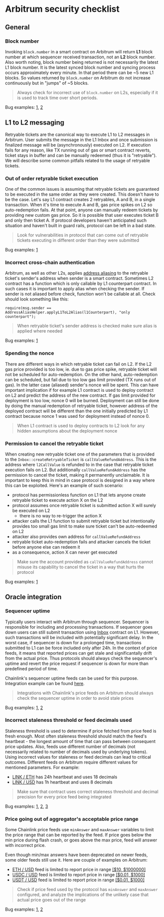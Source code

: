 # Arbitrum security checklist

## General

### Block number

Invoking `block.number` in a smart contract on Arbitrum will return **L1** block number at which sequencer received transaction, not an **L2** block number. Also worth noting, block number being returned is not necessarily the latest L1 block number. It is the latest synced block number and syncing process occurs approximately every minute. In that period there can be ~5 new L1 blocks. So values returned by `block.number` on Arbitrum do not increase continuously but in "jumps" of ~5 blocks.

> Always check for incorrect use of `block.number` on L2s, especially if it is used to track time over short periods.

Bug examples: [1](https://code4rena.com/reports/2022-12-tigris#m-15-_checkdelay-will-not-work-properly-for-arbitrum-or-optimism-due-to-blocknumber-), [2](https://solodit.cyfrin.io/issues/incorrect-use-of-l1-blocknumber-on-arbitrum-cantina-none-uniswap-pdf)

## L1 to L2 messaging

Retryable tickets are the canonical way to execute L1 to L2 messages in Arbitrum. User submits the message in the L1 Inbox and once submission is finalized message will be (asynchronously) executed on L2. If execution fails for any reason, like TX running out of gas or smart contract reverts, ticket stays in buffer and can be manually redeemed (thus it is "retryable"). We will describe some common pitfalls related to the usage of retryable tickets.

### Out of order retyrable ticket execution

One of the common issues is assuming that retryable tickets are guaranteed to be executed in the same order as they were created. This doesn't have to be the case. Let's say L1 contract creates 2 retryables, A and B, in a single transaction. When it's time to execute A and B, gas price spikes on L2 so auto-redemption fails. At that point, anyone can manually redeem tickets by providing new custom gas price. So it is possible that user executes ticket B and only then ticket A. If protocol developers haven't anticipated such situation and haven't built in guard rails, protocol can be left in a bad state.

> Look for vulnerabilities in protocol that can come out of retryable tickets executing in different order than they were submitted

Bug examples: [1](https://docs.arbitrum.io/assets/files/2024_08_01_trail_of_bits_security_audit_custom_fee_token-7ce514634632f4735a710c81b55f2d27.pdf#page=12)

### Incorrect cross-chain authentication

Arbitrum, as well as other L2s, applies [address aliasing](https://docs.arbitrum.io/how-arbitrum-works/l1-to-l2-messaging#address-aliasing) to the retryable ticket's sender's address when sender is a smart contract. Sometimes L2 contract has a function which is only callable by L1 counterpart contract. In such cases it is important to apply alias when checking the sender. If sender is not aliased before check, function won't be callable at all. Check should look something like this:

```solidity
require(msg.sender == AddressAliasHelper.applyL1ToL2Alias(l1Counterpart), "only counterpart");
```

> When retryable ticket's sender address is checked make sure alias is applied where needed

Bug examples: [1](https://solodit.cyfrin.io/issues/msgsender-has-to-be-un-aliased-in-l2blastbridgefinalizebridgeethdirect-spearbit-none-draft-pdf)

### Spending the nonce

There are different ways in which retryable ticket can fail on L2. If the L2 gas price provided is too low, ie. due to gas price spike, retryable ticket will not be scheduled for auto-redemption. On the other hand, auto-redemption can be scheduled, but fail due to too low gas limit provided (TX runs out of gas). In the latter case (aliased) sender's nonce will be spent. This can have important implication if for example L1 contract is used to deploy contract on L2 and predict the address of the new contract. If gas limit provided for deployment is too low, nonce 0 will be burned. Deployment can still be done by doing the manual redemption of retryable ticket, however address of the deployed contract will be different than the one initially predicted by L1 contract because nonce 1 was used for deployment instead of nonce 0.

> When L1 contract is used to deploy contracts to L2 look for any hidden assumptions about the deployment nonce

### Permission to cancel the retryable ticket

When creating new retryable ticket one of the parameters that is provided to the `Inbox::createRetryableTicket` is `callValueRefundAddress`. This is the address where `l2CallValue` is refunded to in the case that retryable ticket execution fails on L2. But additionally `callValueRefundAddress` has the permission to cancel the ticket, making it permanently unclaimable. It is important to keep this in mind in case protocol is designed in a way where this can be exploited. Here's an example of such scenario:

- protocol has permissionless function on L1 that lets anyone create retryable ticket to execute action X on the L2
- protocol assumes once retryable ticket is submitted action X will surely be executed on L2
  - there is no way to re-trigger the action X
- attacker calls the L1 function to submit retryable ticket but intentionally provides too small gas limit to make sure ticket can't be auto-redeemed on L2
- attacker also provides own address for `callValueRefundAddress`
- retryable ticket auto-redemption fails and attacker cancels the ticket before anyone else can redeem it
- as a consequence, action X can never get executed

> Make sure the account provided as `callValueRefundAddress` cannot misuse its capability to cancel the ticket in a way that hurts the protocol

Bug examples: [1](https://github.com/code-423n4/2024-05-olas-findings/issues/29)

## Oracle integration

### Sequencer uptime

Typically users interact with Arbitrum through sequencer. Sequencer is responsible for including and processing transactions. If sequencer goes down users can still submit transaction using [Inbox](https://etherscan.io/address/0x4Dbd4fc535Ac27206064B68FfCf827b0A60BAB3f) contract on L1. However, such transactions will be included with potentially significant delay. In the worst case, if sequencer is down for a prolonged time, transactions submitted to L1 can be force included only after 24h. In the context of price feeds, it means that reported prices can get stale and significantally drift from the actual price. Thus protocols should always check the sequencer's uptime and revert the price request if sequencer is down for more than predefined period of time.

Chainlink's sequencer uptime feeds can be used for this purpose. Integration example can be found [here](https://docs.chain.link/data-feeds/l2-sequencer-feeds#example-code).

> Integrations with Chainlink's price feeds on Arbitrum should always check the sequencer uptime in order to avoid stale prices

Bug examples: [1](https://code4rena.com/reports/2024-07-benddao#m-12--no-check-if-arbitrumoptimism-l2-sequencer-is-down-in-chainlink-feeds-priceoraclesol-), [2](https://github.com/shieldify-security/audits-portfolio-md/blob/main/Pear-v2-Security-Review.md#m-02-missing-check-for-active-l2-sequencer-in-calculatearbamount)

### Incorrect staleness threshold or feed decimals used

Staleness threshold is used to determine if price fetched from price feed is fresh enough. Most often staleness threshold should match the feed's heartbeat - the longest amount of time that can pass between consequent price updates. Also, feeds use different number of decimals (not necessarily related to number of decimals used by underlying tokens). Using incorrect values for staleness or feed decimals can lead to critical outcomes. Different feeds on Arbitrum require different values for mentioned parameters. For example:

- [LINK / ETH](https://arbiscan.io/address/0xb7c8Fb1dB45007F98A68Da0588e1AA524C317f27) has 24h heartbeat and uses 18 decimals
- [LINK / USD](https://arbiscan.io/address/0x86E53CF1B870786351Da77A57575e79CB55812CB) has 1h heartbeat and uses 8 decimals

> Make sure that contract uses correct staleness threshold and decimal precision for every price feed being integrated

Bug examples: [1](https://github.com/sherlock-audit/2024-06-new-scope-judging/issues/166), [2](https://github.com/sherlock-audit/2024-06-new-scope-judging/issues/9),
[3](https://github.com/solodit/solodit_content/blob/main/reports/Zokyo/2024-06-23-Copra.md#incorrect-staleness-threshold-for-chainlink-price-feeds)

### Price going out of aggregator's acceptable price range

Some Chainlink price feeds use `minAnswer` and `maxAnswer` variables to limit the price range that can be reported by the feed. If price goes below the min price during flash crash, or goes above the max price, feed will answer with incorrect price.

Even though min/max answers have been deprecated on newer feeds, some older feeds still use it. Here are couple of examples on Arbitrum:

- [ETH / USD](https://arbiscan.io/address/0x639Fe6ab55C921f74e7fac1ee960C0B6293ba612) feed is limited to report price in range [\[$10, $1000000\]](https://arbiscan.io/address/0x3607e46698d218B3a5Cae44bF381475C0a5e2ca7#readContract)
- [USDC / USD](https://arbiscan.io/address/0x50834F3163758fcC1Df9973b6e91f0F0F0434aD3) feed is limited to report price in range [\[$0.01, $1000\]](https://arbiscan.io/address/0x2946220288DbBF77dF0030fCecc2a8348CbBE32C#readContract)
- [USDT / USD](https://arbiscan.io/address/0x3f3f5dF88dC9F13eac63DF89EC16ef6e7E25DdE7) feed is limited to report price in range [\[$0.01, $1000\]](https://arbiscan.io/address/0xCb35fE6E53e71b30301Ec4a3948Da4Ad3c65ACe4#readContract)

> Check if price feed used by the protocol has `minAnswer` and `maxAnswer` configured, and analyze the implications of the unlikely case that actual price goes out of the range

Bug examples: [1](https://github.com/pashov/audits/blob/master/team/md/Cryptex-security-review.md#m-02-circuit-breakers-are-not-considered-when-processing-chainlinks-answer), [2](https://code4rena.com/reports/2024-05-bakerfi#m-06-min-and-maxanswer-never-checked-for-oracle-price-feed)
